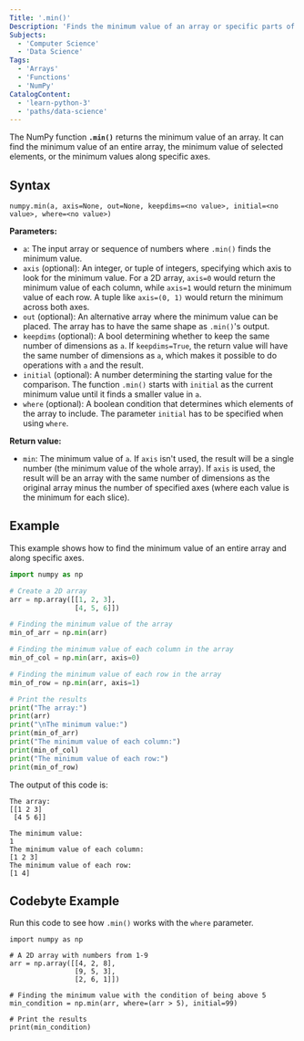 ```yaml
---
Title: '.min()'
Description: 'Finds the minimum value of an array or specific parts of an array.'
Subjects:
  - 'Computer Science'
  - 'Data Science'
Tags:
  - 'Arrays'
  - 'Functions'
  - 'NumPy'
CatalogContent:
  - 'learn-python-3'
  - 'paths/data-science'
---
```


The NumPy function **`.min()`** returns the minimum value of an array. It can find the minimum value of an entire array, the minimum value of selected elements, or the minimum values along specific axes.

## Syntax

```pseudo
numpy.min(a, axis=None, out=None, keepdims=<no value>, initial=<no value>, where=<no value>)
```

**Parameters:**

- `a`: The input array or sequence of numbers where `.min()` finds the minimum value.
- `axis` (optional): An integer, or tuple of integers, specifying which axis to look for the minimum value. For a 2D array, `axis=0` would return the minimum value of each column, while `axis=1` would return the minimum value of each row. A tuple like `axis=(0, 1)` would return the minimum across both axes.
- `out` (optional): An alternative array where the minimum value can be placed. The array has to have the same shape as `.min()`'s output.
- `keepdims` (optional): A bool determining whether to keep the same number of dimensions as `a`. If `keepdims=True`, the return value will have the same number of dimensions as `a`, which makes it possible to do operations with `a` and the result.
- `initial` (optional): A number determining the starting value for the comparison. The function `.min()` starts with `initial` as the current minimum value until it finds a smaller value in `a`.
- `where` (optional): A boolean condition that determines which elements of the array to include. The parameter `initial` has to be specified when using `where`.

**Return value:**

- `min`: The minimum value of `a`. If `axis` isn't used, the result will be a single number (the minimum value of the whole array). If `axis` is used, the result will be an array with the same number of dimensions as the original array minus the number of specified axes (where each value is the minimum for each slice).

## Example

This example shows how to find the minimum value of an entire array and along specific axes.

```python
import numpy as np

# Create a 2D array
arr = np.array([[1, 2, 3],
                [4, 5, 6]])

# Finding the minimum value of the array
min_of_arr = np.min(arr)

# Finding the minimum value of each column in the array
min_of_col = np.min(arr, axis=0)

# Finding the minimum value of each row in the array
min_of_row = np.min(arr, axis=1)

# Print the results
print("The array:")
print(arr)
print("\nThe minimum value:")
print(min_of_arr)
print("The minimum value of each column:")
print(min_of_col)
print("The minimum value of each row:")
print(min_of_row)
```

The output of this code is:

```shell
The array:
[[1 2 3]
 [4 5 6]]

The minimum value:
1
The minimum value of each column:
[1 2 3]
The minimum value of each row:
[1 4]
```

## Codebyte Example

Run this code to see how `.min()` works with the `where` parameter.

```codebyte/python
import numpy as np

# A 2D array with numbers from 1-9
arr = np.array([[4, 2, 8],
                [9, 5, 3],
                [2, 6, 1]])

# Finding the minimum value with the condition of being above 5
min_condition = np.min(arr, where=(arr > 5), initial=99)

# Print the results
print(min_condition)
```
